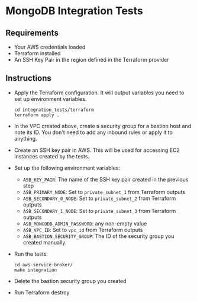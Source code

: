 # MongoDB Integration Tests

## Requirements

* Your AWS credentials loaded
* Terraform installed
* An SSH Key Pair in the region defined in the Terraform provider

## Instructions

* Apply the Terraform configuration. It will output variables you need to set up environment variables.

  ```
  cd integration_tests/terraform
  terraform apply .
  ```

* In the VPC created above, create a security group for a bastion host and note its ID. You don't need to add any inbound rules or apply it to anything.
* Create an SSH key pair in AWS. This will be used for accessing EC2 instances created by the tests.
* Set up the following environment variables:
  * `ASB_KEY_PAIR`: The name of the SSH key pair created in the previous step
  * `ASB_PRIMARY_NODE`: Set to `private_subnet_1` from Terraform outputs
  * `ASB_SECONDARY_0_NODE`: Set to `private_subnet_2` from Terraform outputs
  * `ASB_SECONDARY_1_NODE`: Set to `private_subnet_3` from Terraform outputs
  * `ASB_MONGODB_ADMIN_PASSWORD`: any non-empty value
  * `ASB_VPC_ID`: Set to `vpc_id` from Terraform outputs
  * `ASB_BASTION_SECURITY_GROUP`: The ID of the security group you created manually.
* Run the tests:

  ```
  cd aws-service-broker/
  make integration
  ```
* Delete the bastion security group you created
* Run Terraform destroy
